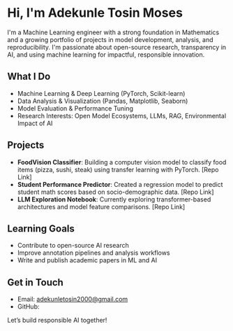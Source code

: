 # Hi, I'm Adekunle Tosin Moses

I'm a Machine Learning engineer with a strong foundation in Mathematics and a growing portfolio of projects in model development, analysis, and reproducibility. I'm passionate about open-source research, transparency in AI, and using machine learning for impactful, responsible innovation.

## What I Do
- Machine Learning & Deep Learning (PyTorch, Scikit-learn)
- Data Analysis & Visualization (Pandas, Matplotlib, Seaborn)
- Model Evaluation & Performance Tuning
- Research Interests: Open Model Ecosystems, LLMs, RAG, Environmental Impact of AI

## Projects
- **FoodVision Classifier**: Building a computer vision model to classify food items (pizza, sushi, steak) using transfer learning with PyTorch. [Repo Link]
- **Student Performance Predictor**: Created a regression model to predict student math scores based on socio-demographic data. [Repo Link]
- **LLM Exploration Notebook**: Currently exploring transformer-based architectures and model feature comparisons. [Repo Link]

## Learning Goals
- Contribute to open-source AI research
- Improve annotation pipelines and analysis workflows
- Write and publish academic papers in ML and AI

## Get in Touch
- Email: adekunletosin2000@gmail.com
- GitHub: 

Let’s build responsible AI together!